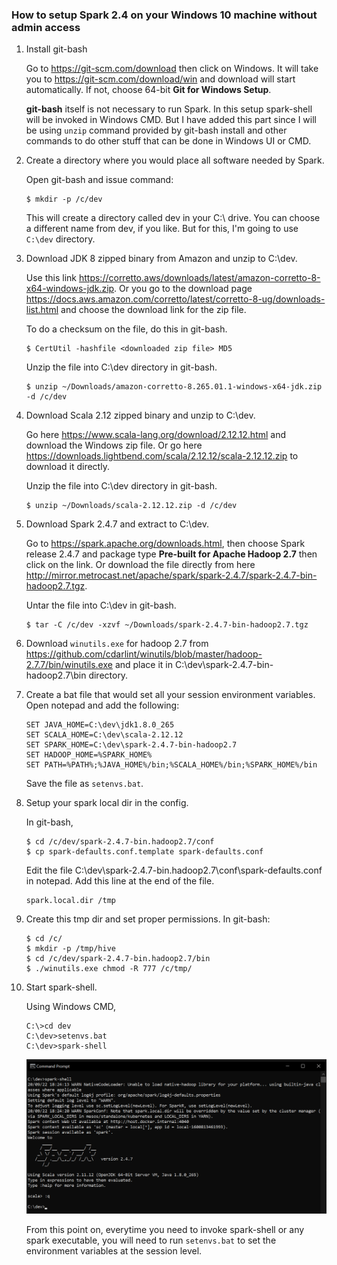 ### How to setup Spark 2.4 on your Windows 10 machine without admin access ###

1. Install git-bash

    Go to https://git-scm.com/download then click on Windows. It will take you to https://git-scm.com/download/win and download will start automatically. If not, choose 64-bit **Git for Windows Setup**.

    **git-bash** itself is not necessary to run Spark. In this setup spark-shell will be invoked in Windows CMD. But I have added this part since I will be using `unzip` command provided by git-bash install and other commands to do other stuff that can be done in Windows UI or CMD.

2. Create a directory where you would place all software needed by Spark.

    Open git-bash and issue command:
    ```
    $ mkdir -p /c/dev
    ```
    This will create a directory called dev in your C:\ drive. You can choose a different name from dev, if you like. But for this, I'm going to use `C:\dev` directory.

3. Download JDK 8 zipped binary from Amazon and unzip to C:\dev. 

    Use this link https://corretto.aws/downloads/latest/amazon-corretto-8-x64-windows-jdk.zip.
    Or you go to the download page https://docs.aws.amazon.com/corretto/latest/corretto-8-ug/downloads-list.html and choose the download link for the zip file.

    To do a checksum on the file, do this in git-bash.
    ```
    $ CertUtil -hashfile <downloaded zip file> MD5
    ```

    Unzip the file into C:\dev directory in git-bash.
    ```
    $ unzip ~/Downloads/amazon-corretto-8.265.01.1-windows-x64-jdk.zip -d /c/dev
    ```

4. Download Scala 2.12 zipped binary and unzip to C:\dev. 

    Go here https://www.scala-lang.org/download/2.12.12.html and download the Windows zip file. Or go here https://downloads.lightbend.com/scala/2.12.12/scala-2.12.12.zip to download it directly.

    Unzip the file into C:\dev directory in git-bash.
    ```
    $ unzip ~/Downloads/scala-2.12.12.zip -d /c/dev
    ```

5. Download Spark 2.4.7 and extract to C:\dev.

    Go to https://spark.apache.org/downloads.html, then choose Spark release 2.4.7 and package type **Pre-built for Apache Hadoop 2.7** then click on the link. Or download the file directly from here http://mirror.metrocast.net/apache/spark/spark-2.4.7/spark-2.4.7-bin-hadoop2.7.tgz.

    Untar the file into C:\dev in git-bash.
    ```
    $ tar -C /c/dev -xzvf ~/Downloads/spark-2.4.7-bin-hadoop2.7.tgz
    ```

6. Download `winutils.exe` for hadoop 2.7 from https://github.com/cdarlint/winutils/blob/master/hadoop-2.7.7/bin/winutils.exe and place it in C:\dev\spark-2.4.7-bin-hadoop2.7\bin directory.

7. Create a bat file that would set all your session environment variables. Open notepad and add the following:

    ```
    SET JAVA_HOME=C:\dev\jdk1.8.0_265
    SET SCALA_HOME=C:\dev\scala-2.12.12
    SET SPARK_HOME=C:\dev\spark-2.4.7-bin-hadoop2.7
    SET HADOOP_HOME=%SPARK_HOME%
    SET PATH=%PATH%;%JAVA_HOME%/bin;%SCALA_HOME%/bin;%SPARK_HOME%/bin
    ```

    Save the file as `setenvs.bat`.

8. Setup your spark local dir in the config.

    In git-bash,
    ```
    $ cd /c/dev/spark-2.4.7-bin.hadoop2.7/conf
    $ cp spark-defaults.conf.template spark-defaults.conf
    ``` 

    Edit the file C:\dev\spark-2.4.7-bin.hadoop2.7\conf\spark-defaults.conf in notepad. Add this line at the end of the file.

    ```
    spark.local.dir /tmp
    ```

9. Create this tmp dir and set proper permissions. In git-bash:

    ```
    $ cd /c/
    $ mkdir -p /tmp/hive
    $ cd /c/dev/spark-2.4.7-bin.hadoop2.7/bin
    $ ./winutils.exe chmod -R 777 /c/tmp/
    ```

10. Start spark-shell.

    Using Windows CMD,
    ```
    C:\>cd dev
    C:\dev>setenvs.bat
    C:\dev>spark-shell
    ```

    ![spark-shell on Windows CMD](spark-win.png)

    From this point on, everytime you need to invoke spark-shell or any spark executable, you will need to run `setenvs.bat` to set the environment variables at the session level.